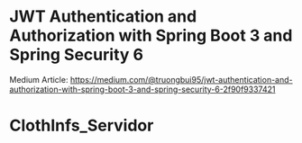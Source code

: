 # JWT Authentication and Authorization with Spring Boot 3 and Spring Security 6

Medium
Article: https://medium.com/@truongbui95/jwt-authentication-and-authorization-with-spring-boot-3-and-spring-security-6-2f90f9337421
# ClothInfs_Servidor
